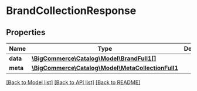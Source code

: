 # BrandCollectionResponse

## Properties
Name | Type | Description | Notes
------------ | ------------- | ------------- | -------------
**data** | [**\BigCommerce\Catalog\Model\BrandFull1[]**](BrandFull1.md) |  | [optional] 
**meta** | [**\BigCommerce\Catalog\Model\MetaCollectionFull1**](MetaCollectionFull1.md) |  | [optional] 

[[Back to Model list]](../../README.md#documentation-for-models) [[Back to API list]](../../README.md#documentation-for-api-endpoints) [[Back to README]](../../README.md)

